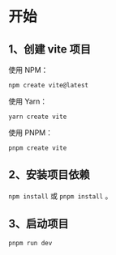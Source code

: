 # 开始

## 1、创建 vite 项目

使用 NPM：

```
npm create vite@latest
```

使用 Yarn：

```
yarn create vite
```

使用 PNPM：

```
pnpm create vite
```

## 2、安装项目依赖

`npm install` 或 `pnpm install` 。

## 3、启动项目

```
pnpm run dev
```